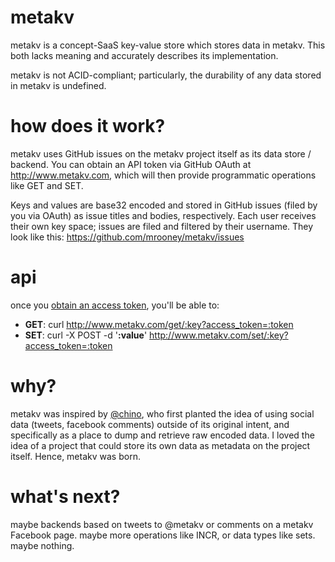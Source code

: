 metakv
======

metakv is a concept-SaaS key-value store which stores data in metakv. This both lacks meaning and accurately describes its implementation.

metakv is not ACID-compliant; particularly, the durability of any data stored in metakv is undefined.

how does it work?
=================

metakv uses GitHub issues on the metakv project itself as its data store / backend. You can obtain
an API token via GitHub OAuth at http://www.metakv.com, which will then provide
programmatic operations like GET and SET.

Keys and values are base32
encoded and stored in GitHub issues (filed by you via OAuth) as issue titles and bodies,
respectively. Each user receives their own key space; issues are filed
and filtered by their username. They look like this: https://github.com/mrooney/metakv/issues

api
===
once you [obtain an access token](http://www.metakv.com), you'll be able
to:

* **GET**: curl http://www.metakv.com/get/:key?access_token=:token
* **SET**: curl -X POST -d '**:value**' http://www.metakv.com/set/:key?access_token=:token

why?
====

metakv was inspired by [@chino](https://github.com/chino), who first planted the idea of using
social data (tweets, facebook comments) outside of its original intent, and specifically as a place
to dump and retrieve raw encoded data. I loved the idea of a project
that could store its own data as metadata on the project itself. Hence,
metakv was born.

what's next?
============
maybe backends based on tweets to @metakv or comments on a metakv
Facebook page. maybe more operations like INCR, or data types like sets.
maybe nothing.
